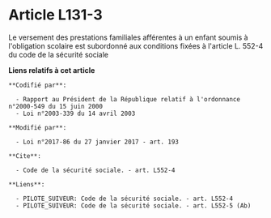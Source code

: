 # Article L131-3

Le versement des prestations familiales afférentes à un enfant soumis à l'obligation scolaire est subordonné aux conditions
fixées à l'article L. 552-4 du code de la sécurité sociale

**Liens relatifs à cet article**

	**Codifié par**:

	  - Rapport au Président de la République relatif à l'ordonnance n°2000-549 du 15 juin 2000
	  - Loi n°2003-339 du 14 avril 2003

	**Modifié par**:

	  - Loi n°2017-86 du 27 janvier 2017 - art. 193

	**Cite**:

	  - Code de la sécurité sociale. - art. L552-4

	**Liens**:

	  - PILOTE_SUIVEUR: Code de la sécurité sociale. - art. L552-4
	  - PILOTE_SUIVEUR: Code de la sécurité sociale. - art. L552-5 (Ab)
